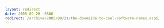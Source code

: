 ```yaml
---
layout: redirect
date: 2005-09-20 -0800
redirect: /archive/2005/09/21/the-downside-to-cool-software-names.aspx/
---
```

